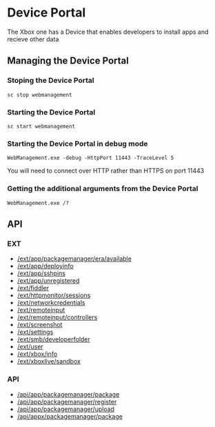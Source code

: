 # Device Portal
The Xbox one has a Device that enables developers to install apps and recieve other data

## Managing the Device Portal
### Stoping the Device Portal
`sc stop webmanagement`
### Starting the Device Portal
`sc start webmanagement`
### Starting the Device Portal in debug mode
`WebManagement.exe -debug -HttpPort 11443 -TraceLevel 5`

You will need to connect over HTTP rather than HTTPS on port 11443
### Getting the additional arguments from the Device Portal
`WebManagement.exe /?`
## API
### EXT
* [/ext/app/packagemanager/era/available](dev-portal-api/ext/app-packagemanager-era-available.md)
* [/ext/app/deployinfo](dev-portal-api/ext/app-deployinfo.md)
* [/ext/app/sshpins](dev-portal-api/ext/app-sshpins.md)
* [/ext/app/unregistered](dev-portal-api/ext/app-unregistered.md)
* [/ext/fiddler](dev-portal-api/ext/fiddler.md)
* [/ext/httpmonitor/sessions](dev-portal-api/ext/httpMonitor-sessions.md)
* [/ext/networkcredentials](dev-portal-api/ext/networkcredentials.md)
* [/ext/remoteinput](dev-portal-api/ext/remoteinput.md)
* [/ext/remoteinput/controllers](dev-portal-api/ext/remoteinput-controllers.md)
* [/ext/screenshot](dev-portal-api/ext/screenshot.md)
* [/ext/settings](dev-portal-api/ext/settings.md)
* [/ext/smb/developerfolder](dev-portal-api/ext/smb-developerfolder.md)
* [/ext/user](dev-portal-api/ext/user.md)
* [/ext/xbox/info](dev-portal-api/ext/xbox-info.md)
* [/ext/xboxlive/sandbox](dev-portal-api/ext/xboxlive-sandbox.md)
### API
* [/api/app/packagemanager/package](dev-portal-api/api/app-packagemanager-package.md)
* [/api/app/packagemanager/register](dev-portal-api/api/app-packagemanager-register.md)
* [/api/app/packagemanager/upload](dev-portal-api/api/app-packagemanager-upload.md)
* [/api/appx/packagemanager/package](dev-portal-api/api/appx-packagemanager-package.md)